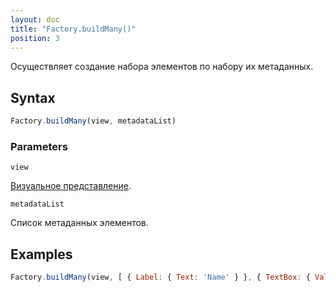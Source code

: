 ```yaml
---
layout: doc
title: "Factory.buildMany()"
position: 3
---
```


Осуществляет создание набора элементов по набору их метаданных.

## Syntax

```js
Factory.buildMany(view, metadataList)
```

### Parameters

`view`

[Визуальное представление](../../../View).

`metadataList`

Список метаданных элементов.

## Examples

```js
Factory.buildMany(view, [ { Label: { Text: 'Name' } }, { TextBox: { Value: 'John' } } ]);
```
